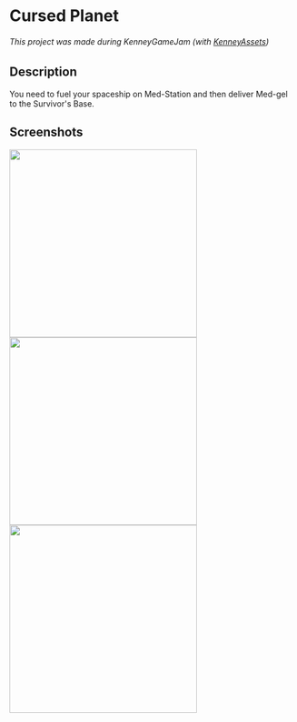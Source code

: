 # Cursed Planet
###### This project was made during KenneyGameJam (with [KenneyAssets](https://kenney.nl))

## Description

You need to fuel your spaceship on Med-Station and then deliver Med-gel to the Survivor's Base.

## Screenshots

<img src="https://github.com/user-attachments/assets/e7c61bd3-97d9-466a-a8d0-ee6191d937bf" width="330">
<img src="https://github.com/user-attachments/assets/c35a3a11-7737-4e88-8a6f-ba2a00362b08" width="330">
<img src="https://github.com/user-attachments/assets/c00c3327-3346-41db-87bd-023774d04218" width="330">
